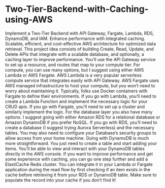 # Two-Tier-Backend-with-Caching-using-AWS
Implement a Two-Tier Backend with API Gateway, Fargate, Lambda, RDS, DynamoDB, and IAM. Enhance performance with integrated caching. Scalable, efficient, and cost-effective AWS architecture for optimized data retrieval.
This project idea consists of building Create, Read, Update, and Delete APIs that integrate
with a scalable database, and optionally, a caching layer to improve performance. You’ll use
the API Gateway service to set up a resource, and routes that map to your compute tier.
For compute, you can use many options, but I suggest using either AWS Lambda or AWS
Fargate. AWS Lambda is a very popular serverless compute service that integrates easily
with API Gateway. AWS Fargate uses AWS managed infrastructure to host your compute,
but you won’t need to worry about maintaining it. Typically, folks use Docker containers
with Fargate to define their environments.
If you go with Lambda, you’ll need to create a Lambda Function and implement the
necessary logic for your CRUD apis. If you go with Fargate, you’ll need to set up a cluster
and similarly implement the logic.
For the database layer you also have many options. I suggest going with either Amazon RDS
for a relational database or Amazon DynamoDB if you prefer NoSQL. If you go with RDS,
you’ll need to create a database (I suggest trying Aurora Serverless) and the necessary
tables. You may also need to configure your Database’s security groups to allow access
from your home machine. Going with DynamoDB is much more straightforward. You just
need to create a table and start adding your items. You’ll be able to view and interact with
your DynamoDB tables directly in the AWS console.
If you want to improve performance and get some experience with caching, you can go one
step further and add a ElastiCache Redis cluster. You can integrate it in your Lambda or
Fargate application during the read flow by first checking if an item exists in the cache
before retrieving it from your RDS or DynamoDB table. Make sure to populate the record
into your cache if you don’t find it!

